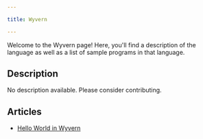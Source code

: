 ```yaml
---

title: Wyvern

---
```


Welcome to the Wyvern page! Here, you'll find a description of the language as well as a list of sample programs in that language.

## Description

No description available. Please consider contributing.

## Articles

- [Hello World in Wyvern](https://sampleprograms.io/projects/hello-world/wyvern)